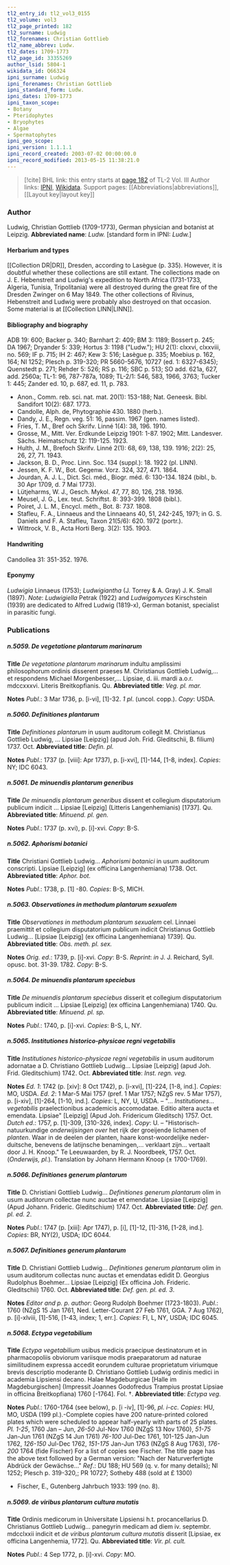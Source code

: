 ```yaml
---
tl2_entry_id: tl2_vol3_0155
tl2_volume: vol3
tl2_page_printed: 182
tl2_surname: Ludwig
tl2_forenames: Christian Gottlieb
tl2_name_abbrev: Ludw.
tl2_dates: 1709-1773
tl2_page_id: 33355269
author_lsid: 5804-1
wikidata_id: Q66324
ipni_surname: Ludwig
ipni_forenames: Christian Gottlieb
ipni_standard_form: Ludw.
ipni_dates: 1709-1773
ipni_taxon_scope: 
- Botany
- Pteridophytes
- Bryophytes
- Algae
- Spermatophytes
ipni_geo_scope: 
ipni_version: 1.1.1.1
ipni_record_created: 2003-07-02 00:00:00.0
ipni_record_modified: 2013-05-15 11:38:21.0
---
```


> [!cite] BHL link: this entry starts at [page 182](https://www.biodiversitylibrary.org/page/33355269) of TL-2 Vol. III
> Author links: [IPNI](https://www.ipni.org/a/5804-1), [Wikidata](https://www.wikidata.org/wiki/Q66324). Support pages: [[Abbreviations|abbreviations]], [[Layout key|layout key]]

### Author

Ludwig, Christian Gottlieb (1709-1773), German physician and botanist at Leipzig. 
**Abbreviated name**: *Ludw.* \[standard form in IPNI: *Ludw.*\]

#### Herbarium and types

[[Collection DR|DR]], Dresden, according to Lasègue (p. 335). However, it is doubtful whether these collections are still extant. The collections made on J. E. Hebenstreit and Ludwig's expedition to North Africa (1731-1733, Algeria, Tunisia, Tripolitania) were all destroyed during the great fire of the Dresden Zwinger on 6 May 1849. The other collections of Rivinus, Hebenstreit and Ludwig were probably also destroyed on that occasion. Some material is at [[Collection LINN|LINN]].

#### Bibliography and biography

ADB 19: 600; Backer p. 340; Barnhart 2: 409; BM 3: 1189; Bossert p. 245; DA 1967; Dryander 5: 339; Hortus 3: 1198 ("Ludw."); HU 2(1): clxxvi, clxxviii, no. 569; IF p. 715; IH 2: 467; Kew 3: 516; Lasègue p. 335; Moebius p. 162, 164; NI 1252; Plesch p. 319-320; PR 5660-5676, 10727 (ed. 1: 6327-6345); Quenstedt p. 271; Rehder 5: 526; RS p. 116; SBC p. 513; SO add. 621a, 627, add. 2560a; TL-1: 96, 787-787a, 1089; TL-2/1: 546, 583, 1966, 3763; Tucker 1: 445; Zander ed. 10, p. 687, ed. 11, p. 783.
- Anon., Comm. reb. sci. nat. mat. 20(1): 153-188; Nat. Geneesk. Bibl. Sandifort 10(2): 687. 1773.
- Candolle, Alph. de, Phytographie 430. 1880 (herb.).
- Dandy, J. E., Regn. veg. 51: 16, passim. 1967 (gen. names listed).
- Fries, T. M., Bref och Skrifv. Linné 1(4): 38, 196. 1910.
- Grosse, M., Mitt. Ver. Erdkunde Leipzig 1901: 1-87. 1902; Mitt. Landesver. Sächs. Heimatschutz 12: 119-125. 1923.
- Hulth, J. M., Brefoch Skrifv. Linné 2(1): 68, 69, 138, 139. 1916; 2(2): 25, 26, 27, 71. 1943.
- Jackson, B. D., Proc. Linn. Soc. 134 (suppl.): 18. 1922 (pl. LINN).
- Jessen, K. F. W., Bot. Gegenw. Vorz. 324, 327, 471. 1864.
- Jourdan, A. J. L., Dict. Sci. méd., Biogr. méd. 6: 130-134. 1824 (bibl., b. 30 Apr 1709, d. 7 Mai 1773).
- Lütjeharms, W. J., Gesch. Mykol. 47, 77, 80, 126, 218. 1936.
- Meusel, J. G., Lex. teut. Schriftst. 8: 393-399. 1808 (bibl.).
- Poiret, J. L. M., Encycl. méth., Bot. 8: 737. 1808.
- Stafleu, F. A., Linnaeus and the Linnaeans 40, 51, 242-245, 1971; in G. S. Daniels and F. A. Stafleu, Taxon 21(5/6): 620. 1972 (portr.).
- Wittrock, V. B., Acta Horti Berg. 3(2): 135. 1903.

#### Handwriting

Candollea 31: 351-352. 1976.

#### Eponymy

*Ludwigia* Linnaeus (1753); *Ludwigiantha* (J. Torrey & A. Gray) J. K. Small (1897). *Note*: *Ludwigiella* Petrak (1922) and *Ludwigomyces* Kirschstein (1939) are dedicated to Alfred Ludwig (1819-x), German botanist, specialist in parasitic fungi.

### Publications

##### n.5059. De vegetatione plantarum marinarum

**Title**
*De vegetatione plantarum marinarum* indultu amplissimi philosophorum ordinis disserent praeses M. Christianus Gottlieb Ludwig,... et respondens Michael Morgenbesser,... Lipsiae, d. iii. mardi a.o.r. mdccxxxvi. Literis Breitkopfianis. Qu.
**Abbreviated title**: *Veg. pl. mar.*

**Notes**
*Publ*.: 3 Mar 1736, p. \[i-vi\], \[1\]-32. *1 pl*. (uncol. copp.). *Copy*: USDA.

##### n.5060. Definitiones plantarum

**Title**
*Definitiones plantarum* in usum auditorum collegit M. Christianus Gottlieb Ludwig, ... Lipsiae \[Leipzig\] (apud Joh. Frid. Gleditschii, B. filium) 1737. Oct.
**Abbreviated title**: *Defin. pl.*

**Notes**
*Publ*.: 1737 (p. \[viii\]: Apr 1737), p. \[i-xvi\], \[1\]-144, \[1-8, index\]. *Copies*: NY; IDC 6043.

##### n.5061. De minuendis plantarum generibus

**Title**
*De minuendis plantarum generibus* dissent et collegium disputatorium publicum indicit ... Lipsiae \[Leipzig\] (Litteris Langenhemianis) \[1737\]. Qu.
**Abbreviated title**: *Minuend. pl. gen.*

**Notes**
*Publ*.: 1737 (p. xvi), p. \[i\]-xvi. *Copy*: B-S.

##### n.5062. Aphorismi botanici

**Title**
Christiani Gottlieb Ludwig... *Aphorismi botanici* in usum auditorum conscripti. Lipsiae \[Leipzig\] (ex officina Langenhemiana) 1738. Oct.
**Abbreviated title**: *Aphor. bot.*

**Notes**
*Publ*.: 1738, p. \[1\] -80. *Copies*: B-S, MICH.

##### n.5063. Observationes in methodum plantarum sexualem

**Title**
*Observationes in methodum plantarum sexualem* cel. Linnaei praemittit et collegium disputatorium publicum indicit Christianus Gottlieb Ludwig... \[Lipsiae \[Leipzig\] (ex officina Langenhemiana) 1739\]. Qu.
**Abbreviated title**: *Obs. meth. pl. sex.*

**Notes**
*Orig. ed*.: 1739, p. \[i\]-xvi. *Copy*: B-S.
*Reprint*: *in* J. J. Reichard, Syll. opusc. bot. 31-39. 1782. *Copy*: B-S.

##### n.5064. De minuendis plantarum speciebus

**Title**
*De minuendis plantarum speciebus* disserit et collegium disputatorium publicum indicit ... Lipsiae \[Leipzig\] (ex officina Langenhemiana) 1740. Qu.
**Abbreviated title**: *Minuend. pl. sp.*

**Notes**
*Publ*.: 1740, p. \[i\]-xvi. *Copies*: B-S, L, NY.

##### n.5065. Institutiones historico-physicae regni vegetabilis

**Title**
*Institutiones historico-physicae regni vegetabilis* in usum auditorum adornatae a D. Christiano Gottlieb Ludwig... Lipsiae \[Leipzig\] (apud Joh. Frid. Gleditschium) 1742. Oct.
**Abbreviated title**: *Inst. regn. veg.*

**Notes**
*Ed. 1*: 1742 (p. \[xiv\]: 8 Oct 1742), p. \[i-xvi\], \[1\]-224, \[1-8, ind.\]. *Copies*: MO, USDA.
*Ed. 2*: 1 Mar-5 Mai 1757 (pref. 1 Mar 1757; NZgS rev. 5 Mar 1757), p. \[i-xiv\], \[1\]-264, \[1-10, ind.\]. *Copies*: L, NY, U, USDA. – "... *Institutiones*... *vegetabilis* praelectionibus academicis accomodatae. Editio altera aucta et emendata. Lipsiae" \[Leipzig\] (Apud Joh. Fridericum Gleditsch) 1757. Oct.
*Dutch ed*.: 1757, p. \[1\]-309, \[310-326, index\]. *Copy*: U. – "Historisch-natuurkundige *onderwijsingen over* het rijk der groeijende lichamen of *planten*. Waar in de deelen der planten, haare konst-woordelijke neder-duitsche, benevens de latijnsche benamingen,... verklaart zijn... vertaalt door J. H. Knoop." Te Leeuwaarden, by R. J. Noordbeek, 1757. Oct. (*Onderwijs, pl.*). Translation by Johann Hermann Knoop (± 1700-1769).

##### n.5066. Definitiones generum plantarum

**Title**
D. Christiani Gottlieb Ludwig... *Definitiones generum plantarum* olim in usum auditorum collectae nunc auctae et emendatae. Lipsiae \[Leipzig\] (Apud Johann. Frideric. Gleditschium) 1747. Oct.
**Abbreviated title**: *Def. gen. pl. ed. 2*.

**Notes**
*Publ*.: 1747 (p. \[xiii\]: Apr 1747), p. \[i\], \[1\]-12, \[1\]-316, \[1-28, ind.\]. *Copies*: BR, NY(2), USDA; IDC 6044.

##### n.5067. Definitiones generum plantarum

**Title**
D. Christiani Gottlieb Ludwig... *Definitiones generum plantarum* olim in usum auditorum collectas nunc auctas et emendatas edidit D. Georgius Rudolphus Boehmer... Lipsiae \[Leipzig\] (Ex officina Joh. Frideric. Gleditschii) 1760. Oct.
**Abbreviated title**: *Def. gen. pl. ed. 3*.

**Notes**
*Editor and p. p. author*: Georg Rudolph Boehmer (1723-1803).
*Publ*.: 1760 (NZgS 15 Jan 1761, Ned. Letter-Courant 27 Feb 1761, GGA. 7 Aug 1762), p. \[i\]-xlviii, \[1\]-516, \[1-43, index; 1, err.\]. *Copies*: FI, L, NY, USDA; IDC 6045.

##### n.5068. Ectypa vegetabilium

**Title**
*Ectypa vegetabilium* usibus medicis praecipue destinatorum et in pharmacopoliis obviorum variisque modis praeparatorum ad naturae similitudinem expressa accedit eorundem culturae proprietatum viriumque brevis descriptio moderante D. Christiano Gottlieb Ludwig ordinis medici in academia Lipsiensi decano. Halae Magdeburgicae \[Halle im Magdeburgischen\] (Impressit Joannes Godofredus Trampius prostat Lipsiae in officina Breitkopfiana) 1760 \[-1764\]. Fol. †.
**Abbreviated title**: *Ectypa veg.*

**Notes**
*Publ*.: 1760-1764 (see below), p. \[i -iv\], \[1\]-96, *pl. i-cc. Copies*: HU, MO, USDA (199 pl.).-Complete copies have 200 nature-printed colored plates which were scheduled to appear half-yearly with parts of 25 plates. *Pl. 1-25*, 1760 Jan – Jun, *26-50* Jul-Nov 1760 (NZgS 13 Nov 1760), *51-75* Jan-Jun 1761 (NZgS 14 Jun 1761) *76-100* Jul-Dec 1761, 101-125 Jan-Jun 1762, *126-150* Jul-Dec 1762, *151-175* Jan-Jun 1763 (NZgS 8 Aug 1763), *176-200* 1764 (fide Fischer) For a list of copies see Fischer. The title page has the above text followed by a German version: "Nach der Naturverfertigte Abdrück der Gewächse..."
*Ref*.: DU 188; HU 569 (q. v. for many details); Nl 1252; Plesch p. 319-320,; PR 10727; Sotheby 488 (sold at £ 1300)
- Fischer, E., Gutenberg Jahrbuch 1933: 199 (no. 8).

##### n.5069. de viribus plantarum cultura mutatis

**Title**
Ordinis medicorum in Universitate Lipsiensi h.t. procancellarius D. Christianus Gottlieb Ludwig... panegyrin medicam ad diem iv. septembr. mdcclxxii indicit et *de viribus plantarum cultura mutatis* disserit \[Lipsiae, ex officina Langenhemia, 1772\]. Qu.
**Abbreviated title**: *Vir. pl. cult.*

**Notes**
*Publ*.: 4 Sep 1772, p. \[i\]-xvi. *Copy*: MO.

